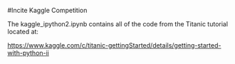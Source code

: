 #Incite Kaggle Competition

The kaggle_ipython2.ipynb contains all of the code from the Titanic tutorial located at:

https://www.kaggle.com/c/titanic-gettingStarted/details/getting-started-with-python-ii
